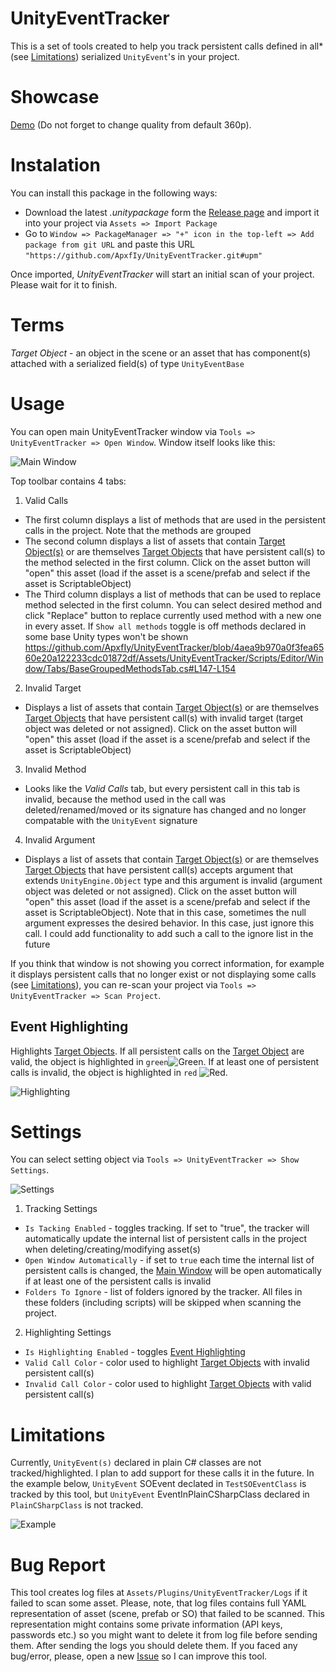 # UnityEventTracker
This is a set of tools created to help you track persistent calls defined in all*(see [Limitations](#limitations)) serialized `UnityEvent`'s in your project.

# Showcase 
[Demo](https://drive.google.com/file/d/1TedVwDfF8lCF3X_qqa1OsbR6lC5PaE4B/view?usp=sharing) (Do not forget to change quality from default 360p).

# Instalation
You can install this package in the following ways:
- Download the latest *.unitypackage* form the [Release page](https://github.com/ApxfIy/UnityEventTracker/releases) and import it into your project via `Assets => Import Package`
- Go to `Window => PackageManager => "+" icon in the top-left => Add package from git URL` and paste this URL `"https://github.com/ApxfIy/UnityEventTracker.git#upm"`

Once imported, *UnityEventTracker* will start an initial scan of your project. Please wait for it to finish.

# Terms
<a name="target-object"></a>
*Target Object* - an object in the scene or an asset that has component(s) attached with a serialized field(s) of type `UnityEventBase`

# Usage
You can open main UnityEventTracker window via `Tools => UnityEventTracker => Open Window`. Window itself looks like this:

<a name="main-window"></a>
![Main Window](.github/Media/Window.PNG)

Top toolbar contains 4 tabs:
1. Valid Calls 
  - The first column displays a list of methods that are used in the persistent calls in the project. Note that the methods are grouped
  - The second column displays a list of assets that contain [Target Object(s)](#target-object) or are themselves [Target Objects](#target-object) that have persistent call(s) to the method selected in the first column. Click on the asset button will "open" this asset (load if the asset is a scene/prefab and select if the asset is ScriptableObject)
  - The Third column displays a list of methods that can be used to replace method selected in the first column. You can select desired method and click "Replace" button to replace currently used method with a new one in every asset. If `Show all methods` toggle is off methods declared in some base Unity types won't be shown https://github.com/ApxfIy/UnityEventTracker/blob/4aea9b970a0f3fea6560e20a122233cdc01872df/Assets/UnityEventTracker/Scripts/Editor/Window/Tabs/BaseGroupedMethodsTab.cs#L147-L154
2. Invalid Target
  - Displays a list of assets that contain [Target Object(s)](#target-object) or are themselves [Target Objects](#target-object) that have persistent call(s) with invalid target (target object was deleted or not assigned). Click on the asset button will "open" this asset (load if the asset is a scene/prefab and select if the asset is ScriptableObject)
3. Invalid Method
  - Looks like the *Valid Calls* tab, but every persistent call in this tab is invalid, because the method used in the call was deleted/renamed/moved or its signature has changed and no longer compatable with the `UnityEvent` signature
4. Invalid Argument
  - Displays a list of assets that contain [Target Object(s)](#target-object) or are themselves [Target Objects](#target-object) that have persistent call(s) accepts argument that extends `UnityEngine.Object` type and this argument is invalid (argument object was deleted or not assigned). Click on the asset button will "open" this asset (load if the asset is a scene/prefab and select if the asset is ScriptableObject). Note that in this case, sometimes the null argument expresses the desired behavior. In this case, just ignore this call. I could add functionality to add such a call to the ignore list in the future

If you think that window is not showing you correct information, for example it displays persistent calls that no longer exist or not displaying some calls (see [Limitations](#limitations)), you can re-scan your project via `Tools => UnityEventTracker => Scan Project`.

## Event Highlighting
Highlights [Target Objects](#target-object). If all persistent calls on the [Target Object](#target-object) are valid, the object is highlighted in `green`![Green](https://via.placeholder.com/15/00ff00/000000?text=+). If at least one of persistent calls is invalid, the object is highlighted in `red` ![Red](https://via.placeholder.com/15/ff0000/000000?text=+). 

![Highlighting](.github/Media/Highlighting.PNG)

# Settings

You can select setting object via `Tools => UnityEventTracker => Show Settings`.

![Settings](.github/Media/Settings.PNG)

1. Tracking Settings
  - `Is Tacking Enabled` -  toggles tracking. If set to "true", the tracker will automatically update the internal list of persistent calls in the project when deleting/creating/modifying asset(s)
  - `Open Window Automatically` - if set to `true` each time the internal list of persistent calls is changed, the [Main Window](#main-window) will be open automatically if at least one of the persistent calls is invalid
  - `Folders To Ignore` - list of folders ignored by the tracker. All files in these folders (including scripts) will be skipped when scanning the project.
2. Highlighting Settings
  - `Is Highlighting Enabled` - toggles [Event Highlighting](#event-highlighting)
  - `Valid Call Color` - color used to highlight [Target Objects](#target-object) with invalid persistent call(s)
  - `Invalid Call Color` - color used to highlight [Target Objects](#target-object) with valid persistent call(s)

# Limitations
Currently, `UnityEvent(s)` declared in plain C# classes are not tracked/highlighted. I plan to add support for these calls it in the future.
In the example below, `UnityEvent` SOEvent declated in `TestSOEventClass` is tracked by this tool, but `UnityEvent` EventInPlainCSharpClass declared in `PlainCSharpClass` is not tracked.

![Example](.github/Media/UntrackedEventExample.PNG)

# Bug Report

This tool creates log files at `Assets/Plugins/UnityEventTracker/Logs` if it failed to scan some asset. Please, note, that log files contains full YAML representation of asset (scene, prefab or SO) that failed to be scanned. This representation might contains some private information (API keys, passwords etc.) so you might want to delete it from log file before sending them. After sending the logs you should delete them.
If you faced any bug/error, please, open a new [Issue](https://github.com/ApxfIy/UnityEventTracker/issues) so I can improve this tool.
